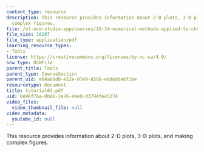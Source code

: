 ```yaml
---
content_type: resource
description: This resource provides information about 2-D plots, 3-D plots, and making
  complex figures.
file: /ol-ocw-studio-app/courses/10-34-numerical-methods-applied-to-chemical-engineering-fall-2005/0e96f76a0b862e764aedd3794fe45274_tutorial03.pdf
file_size: 18207
file_type: application/pdf
learning_resource_types:
- Tools
license: https://creativecommons.org/licenses/by-nc-sa/4.0/
ocw_type: OCWFile
parent_title: Tools
parent_type: CourseSection
parent_uid: e04ab8d0-e52e-07e9-d308-ebd6dbe6f10e
resourcetype: Document
title: tutorial03.pdf
uid: 0e96f76a-0b86-2e76-4aed-d3794fe45274
video_files:
  video_thumbnail_file: null
video_metadata:
  youtube_id: null
---
```

This resource provides information about 2-D plots, 3-D plots, and making complex figures.